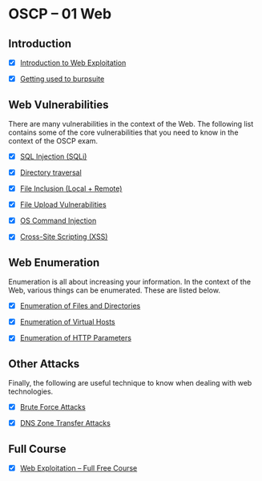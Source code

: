 # OSCP – 01 Web

## Introduction

- [X] [Introduction to Web Exploitation](https://youtu.be/fe5qBuxumRM)

- [X] [Getting used to burpsuite](https://youtu.be/mdYKh4PkMCo)

## Web Vulnerabilities

There are many vulnerabilities in the context of the Web. The following list contains some of the core vulnerabilities that you need to know in the context of the OSCP exam.

- [X] [SQL Injection (SQLi)](https://youtu.be/qUSf3rqN6qo)

- [X] [Directory traversal](https://youtu.be/ZKARJubUFMs)

- [X] [File Inclusion (Local + Remote)](https://youtu.be/tSAhl19gk6I)

- [X] [File Upload Vulnerabilities](https://youtu.be/G3YTDcQ3FwQ)

- [X] [OS Command Injection](https://youtu.be/F9_wc7J4iMU)

- [X] [Cross-Site Scripting (XSS)](https://youtu.be/XdlCWekzMq4)

## Web Enumeration

Enumeration is all about increasing your information. In the context of the Web, various things can be enumerated. These are listed below.

- [X] [Enumeration of Files and Directories](https://youtu.be/kfkGhuT6Lnc)

- [X] [Enumeration of Virtual Hosts](https://youtu.be/qksFm0HaBN0)

- [X] [Enumeration of HTTP Parameters](https://youtu.be/OlOs31VzhHo)

## Other Attacks

Finally, the following are useful technique to know when dealing with web technologies.

- [X] [Brute Force Attacks](https://youtu.be/tFNRGMF_bdE)

- [X] [DNS Zone Transfer Attacks](https://youtu.be/IRvHfLhcGVw)

## Full Course

- [X] [Web Exploitation – Full Free Course](https://youtu.be/ik2p4Rz4QzM)